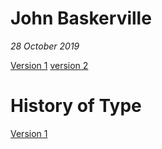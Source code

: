 # John Baskerville

*28 October 2019*

[Version 1](https://cupples98.github.io/john_baskerville/john_baskerville1.html)
[version 2](https://cupples98.github.io/baskerville-2/baskerville.html) 
# History of Type

[Version 1](https://cupples98.github.io/john_baskerville/)
